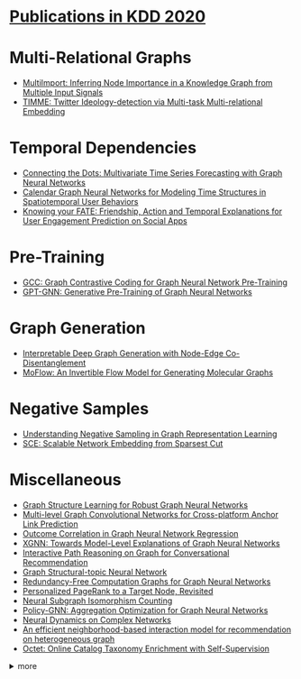 # [Publications in KDD 2020](https://www.kdd.org/kdd2020/accepted-papers)

# Multi-Relational Graphs
- [MultiImport: Inferring Node Importance in a Knowledge Graph from Multiple Input Signals](https://github.com/naganandy/graph-based-deep-learning-literature/blob/master/conference-publications/folders/publications_kdd20/multiimport_kdd20/README.md)
- [TIMME: Twitter Ideology-detection via Multi-task Multi-relational Embedding](https://github.com/naganandy/graph-based-deep-learning-literature/blob/master/conference-publications/folders/publications_kdd20/timme_kdd20/README.md)



# Temporal Dependencies
- [Connecting the Dots: Multivariate Time Series Forecasting with Graph Neural Networks](https://github.com/naganandy/graph-based-deep-learning-literature/blob/master/conference-publications/folders/publications_kdd20/mtgnn_kdd20/README.md)
- [Calendar Graph Neural Networks for Modeling Time Structures in Spatiotemporal User Behaviors](https://github.com/naganandy/graph-based-deep-learning-literature/blob/master/conference-publications/folders/publications_kdd20/calendargnn_kdd20/README.md)
- [Knowing your FATE: Friendship, Action and Temporal Explanations for User Engagement Prediction on Social Apps](https://github.com/naganandy/graph-based-deep-learning-literature/blob/master/conference-publications/folders/publications_kdd20/fate_kdd20/README.md)



# Pre-Training
- [GCC: Graph Contrastive Coding for Graph Neural Network Pre-Training](https://github.com/naganandy/graph-based-deep-learning-literature/blob/master/conference-publications/folders/publications_kdd20/gcc_kdd20/README.md)
- [GPT-GNN: Generative Pre-Training of Graph Neural Networks](https://github.com/naganandy/graph-based-deep-learning-literature/blob/master/conference-publications/folders/publications_kdd20/gptgnn_kdd20/README.md)



# Graph Generation
- [Interpretable Deep Graph Generation with Node-Edge Co-Disentanglement](https://github.com/naganandy/graph-based-deep-learning-literature/blob/master/conference-publications/folders/publications_kdd20/nedipvae_kdd20/README.md)
- [MoFlow: An Invertible Flow Model for Generating Molecular Graphs](https://github.com/naganandy/graph-based-deep-learning-literature/blob/master/conference-publications/folders/publications_kdd20/moflow_kdd20/README.md)



# Negative Samples
- [Understanding Negative Sampling in Graph Representation Learning](https://github.com/naganandy/graph-based-deep-learning-literature/blob/master/conference-publications/folders/publications_kdd20/mcns_kdd20/README.md)
- [SCE: Scalable Network Embedding from Sparsest Cut](https://github.com/naganandy/graph-based-deep-learning-literature/blob/master/conference-publications/folders/publications_kdd20/sce_kdd20/README.md)



# Miscellaneous
- [Graph Structure Learning for Robust Graph Neural Networks](https://github.com/naganandy/graph-based-deep-learning-literature/blob/master/conference-publications/folders/publications_kdd20/prognn_kdd20/README.md)
- [Multi-level Graph Convolutional Networks for Cross-platform Anchor Link Prediction](https://github.com/naganandy/graph-based-deep-learning-literature/blob/master/conference-publications/folders/publications_kdd20/mgcn_kdd20/README.md)
- [Outcome Correlation in Graph Neural Network Regression](https://github.com/naganandy/graph-based-deep-learning-literature/blob/master/conference-publications/folders/publications_kdd20/cgnn_kdd20/README.md)
- [XGNN: Towards Model-Level Explanations of Graph Neural Networks](https://github.com/naganandy/graph-based-deep-learning-literature/blob/master/conference-publications/folders/publications_kdd20/xgnn_kdd20/README.md)
- [Interactive Path Reasoning on Graph for Conversational Recommendation](https://github.com/naganandy/graph-based-deep-learning-literature/blob/master/conference-publications/folders/publications_kdd20/scpr_kdd20/README.md)
- [Graph Structural-topic Neural Network](https://github.com/naganandy/graph-based-deep-learning-literature/blob/master/conference-publications/folders/publications_kdd20/graphstone_kdd20/README.md)
- [Redundancy-Free Computation Graphs for Graph Neural Networks](https://github.com/naganandy/graph-based-deep-learning-literature/blob/master/conference-publications/folders/publications_kdd20/hag_kdd20/README.md)
- [Personalized PageRank to a Target Node, Revisited](https://github.com/naganandy/graph-based-deep-learning-literature/blob/master/conference-publications/folders/publications_kdd20/rbs_kdd20/README.md)
- [Neural Subgraph Isomorphism Counting](https://github.com/naganandy/graph-based-deep-learning-literature/blob/master/conference-publications/folders/publications_kdd20/diamnet_kdd20/README.md)
- [Policy-GNN: Aggregation Optimization for Graph Neural Networks](https://github.com/naganandy/graph-based-deep-learning-literature/blob/master/conference-publications/folders/publications_kdd20/policygnn_kdd20/README.md)
- [Neural Dynamics on Complex Networks](https://github.com/naganandy/graph-based-deep-learning-literature/blob/master/conference-publications/folders/publications_kdd20/ndcn_kdd20/README.md)
- [An efficient neighborhood-based interaction model for recommendation on heterogeneous graph](https://github.com/naganandy/graph-based-deep-learning-literature/blob/master/conference-publications/folders/publications_kdd20/nirec_kdd20/README.md)
- [Octet: Online Catalog Taxonomy Enrichment with Self-Supervision](https://github.com/naganandy/graph-based-deep-learning-literature/blob/master/conference-publications/folders/publications_kdd20/octet_kdd20/README.md)



<details> 
<summary> more </summary> 

- Scaling Graph Neural Networks with Approximate PageRank
- Certifiable Robustness of Graph Convolutional Networks under Structure Perturbations
- MultiSage: Empowering GCN with Contextualized Multi-Embeddings on Web-Scale Multipartite Networks
- PinnerSage: Multi-Modal User Embedding Framework for Recommendations at Pinterest
- A Data Driven Graph Generative Model for Temporal Interaction Networks
- A Framework for Recommending Accurate and Diverse Items Using Bayesian Graph Convolutional Neural Networks
- Adaptive Graph Encoder for Attributed Graph Embedding
- AM-GCN: Adaptive Multi-channel Graph Convolutional Networks
- ASGN: An Active Semi-supervised Graph Neural Network for Molecular Property Prediction
- Attentional Multi-graph Convolutional Network for Regional Economy Prediction with Open Migration Data
- CurvaNet: Geometric Deep Learning based on Multi-scale Directional Curvature for 3D Shape Analysis
- Data Compression as a Comprehensive Framework for Graph Drawing and Representation Learning
- Deep Learning of High-Order Interactions for Protein Interface Prediction
- DETERRENT: Knowledge Guided Graph Attention Network for Detecting Healthcare Misinformation
- Dual Channel Hypergraph Collaborative Filtering
- Dynamic Knowledge Graph based Multi-Event Forecasting
- Edge-consensus Learning: Deep Learning on P2P Networks with Nonhomogeneous Data
- Graph Attention Networks over Edge Content-Based Channels
- Handling Information Loss of Graph Neural Networks for Session-based Recommendation
- HGCN: A Heterogeneous Graph Convolutional Network-Based Deep Learning Model Toward Collective Classification
- HGMF: Heterogeneous Graph-based Fusion for Multimodal Data with Incompleteness
- Incremental Mobile User Profiling: Reinforcement Learning with Spatial Knowledge Graph for Modeling Event Streams
- Learning Effective Road Network Representation with Hierarchical Graph Neural Networks
- Minimal Variance Sampling with Provable Guarantees for Fast Training of Graph Neural Networks
- Node-Edge Co-disentangled Representation Learning for Attributed Graph Generation
- NodeAug: Semi-Supervised Node Classification with Data Augmentation
- Partial Multi-Label Learning via Probabilistic Graph Matching Mechanism
- REA: Robust Cross-lingual Entity Alignment Between Knowledge Graphs
- SEAL: Learning Heuristics for Community Detection with Generative Adversarial Networks
- TinyGNN: Learning Efficient Graph Neural Networks
- Towards Deeper Graph Neural Networks
- A Dual Heterogeneous Graph Attention Network to Improve Long-Tail Performance for Shop Search in E-Commerce
- ConSTGAT: Contextual Spatial-Temporal Graph Attention Network for Travel Time Estimation at Baidu Maps
- Dynamic Heterogeneous Graph Neural Network for Real-time Event Prediction
- Grale: Designing Networks for Graph Learning
- Personalized Image Retrieval with Sparse Graph Representation Learning
- Correlation Networks for Extreme Multi-label Text Classification
- CoRel: Seed-Guided Topical Taxonomy Construction by Concept Learning and Relation Transferring
- FreeDOM: A Transferable Neural Architecture for Structured Information Extraction on Web Documents
- Geodesic Forests
- Grammatically Recognizing Images with Tree Convolution
- Hierarchical Attention Propagation for Healthcare Representation Learning
- Hierarchical Topic Mining via Joint Spherical Tree and Text Embedding
- InFoRM: Individual Fairness on Graph Mining
- Interactive Path Reasoning on Graph for Conversational Recommendation
- Local Community Detection in Multiple Networks
- Local Motif Clustering on Time-Evolving Graphs
- Domain Specific Knowledge Graphs as a Service to the Public
- HetETA: Heterogeneous Information Network Embedding for Estimating Time of Arrival
- Hypergraph Convolutional Recurrent Neural Network
- Large-Scale Training System for 100-Million Classification at Alibaba
- OptMatch: Optimized Matchmaking via Modeling the High-Order Interactions on the Arena
- SimClusters: Community-Based Representations for Heterogeneous Recommendations at Twitter

</details>

